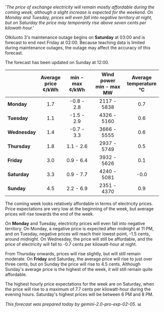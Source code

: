 *'The price of exchange electricity will remain mostly affordable during the coming week, although a slight increase is expected for the weekend. On Monday and Tuesday, prices will even fall into negative territory at night, but on Saturday the price may temporarily rise above seven cents per kilowatt-hour.'*

Olkiluoto 3's maintenance outage begins on **Saturday** at 03:00 and is forecast to end next Friday at 02:00. Because teaching data is limited during maintenance outages, the outage may affect the accuracy of this forecast.

The forecast has been updated on Sunday at 12:00.

|    | Average<br>price<br>¢/kWh | min - max<br>¢/kWh | Wind power<br>min - max<br>MW | Average<br>temperature<br>°C |
|:---|:---:|:---:|:---:|:---:|
| **Monday**  | 1.7 | -0.8 - 2.8  | 2117 - 5838 | 0.7 |
| **Tuesday**  | 1.1 | -1.5 - 2.9  | 4326 - 5160 | 0.6 |
| **Wednesday**  | 1.4 | -0.7 - 3.3  | 3666 - 5555 | 0.6 |
| **Thursday**  | 1.8 | 1.1 - 2.6  | 2937 - 5749 | 0.5 |
| **Friday**  | 3.0 | 0.9 - 6.4  | 3932 - 5626 | 0.1 |
| **Saturday**  | 3.3 | 0.9 - 7.7  | 4240 - 5081 | -0.0 |
| **Sunday**  | 4.5 | 2.2 - 6.9  | 2351 - 4370 | 0.9 |

The coming week looks relatively affordable in terms of electricity prices. Price expectations are very low at the beginning of the week, but average prices will rise towards the end of the week.

On **Monday** and Tuesday, electricity prices will even fall into negative territory. On Monday, a negative price is expected after midnight at 11 PM, and on Tuesday, negative prices will reach their lowest point, -1.5 cents, around midnight. On Wednesday, the price will still be affordable, and the price of electricity will fall to -0.7 cents per kilowatt-hour at night.

From Thursday onwards, prices will rise slightly, but will still remain moderate. On **Friday** and Saturday, the average price will rise to just over three cents, but on Sunday the price will rise to 4.5 cents. Although Sunday's average price is the highest of the week, it will still remain quite affordable.

The highest hourly price expectations for the week are on Saturday, when the price will rise to a maximum of 7.7 cents per kilowatt-hour during the evening hours. Saturday's highest prices will be between 6 PM and 8 PM.

*This forecast was prepared today by gemini-2.0-pro-exp-02-05.* 📊

